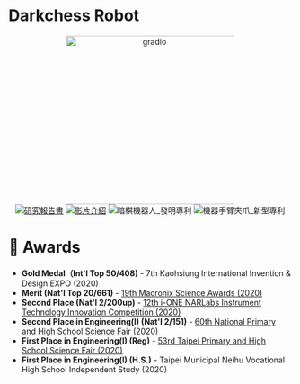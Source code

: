 # Darkchess Robot

<div align="center">
    
<img src="https://github.com/ryanlinjui/darkchess-robot/blob/main/assets/images/darkchess-robot.png?raw=true" alt="gradio" width=300><br>
[![研究報告書](https://img.shields.io/badge/研究報告書-8A2BE2)](https://www.mxeduc.org.tw/scienceaward/history/projectDoc/19th/doc/SA19-120_final.pdf)
[![影片介紹](https://img.shields.io/badge/影片介紹-8A2BE2)](https://www.youtube.com/watch?v=iaBYF3ZuBAg)
![暗棋機器人_發明專利](https://img.shields.io/badge/暗棋機器人_發明專利-8A2BE2)
![機器手臂夾爪_新型專利](https://img.shields.io/badge/機器手臂夾爪_新型專利-8A2BE2)

</div>

# 🌟 Awards 
- **Gold Medal（Int'l Top 50/408)** - 7th Kaohsiung International Invention & Design EXPO (2020)
- **Merit (Nat'l Top 20/661)** - [19th Macronix Science Awards (2020)](https://www.mxeduc.org.tw/scienceaward/history/projectDoc/19th/production.htm)
- **Second Place (Nat'l 2/200up)** - [12th i-ONE NARLabs Instrument Technology Innovation Competition (2020)](https://i-one.org.tw/Home/ListContents/107?ATimes=12)
- **Second Place in Engineering(I) (Nat'l 2/151)** - [60th National Primary and High School Science Fair (2020)](https://twsf.ntsec.gov.tw/activity/race-1/60/pdf/NPHSF2020-052310.pdf?746)
- **First Place in Engineering(I) (Reg)** - [53rd Taipei Primary and High School Science Fair (2020)](https://sites.google.com/csjh.tp.edu.tw/science/高級中等學校組/工程學科一?authuser=0#h.6xilplkz0fpy)
- **First Place in Engineering(I) (H.S.)** - Taipei Municipal Neihu Vocational High School Independent Study (2020)
